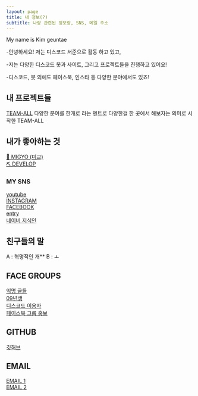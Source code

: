 ```yaml
---
layout: page
title: 내 정보(?)
subtitle: 나랑 관련된 정보랑, SNS, 메일 주소
---
```


My name is Kim geuntae

-안녕하세요! 저는 디스코드 서준으로 활동 하고 있고, 

-저는 다양한 디스코드 봇과 사이트, 그리고 프로젝트들을 진행하고 있어요!  

-디스코드, 봇 외에도 페이스북, 인스타 등 다양한 분야에서도 있죠!

## 내 프로젝트들
[TEAM-ALL](https://github.com/team-all-xyz) 다양한 분여를 한개로 라는 멘트로 다양한걸 한 곳에서 해보자는 의미로 시작한 TEAM-ALL

## 내가 좋아하는 것
[🎤 MIGYO (미교)](https://www.instagram.com/jjeon_migyo/)  
[⛏ DEVELOP]()  
### MY SNS

[youtube](http://youtube.geuntae.pw)  
[INSTAGRAM](https://link.geuntae.pw/instagram.html)  
[FACEBOOK](https://link.geuntae.pw/facebook.html)  
[entry](http://naver.me/GrSsErFd)  
[네이버 지식인](https://kin.naver.com/profile/index.nhn?u=aDbQw74ww5TBn8I61MADnCakm03ERY24HGLBkujle3o%3D)  

## 친구들의 말  
A : 혁명적인 개**
B : ㅗ


## FACE GROUPS

[익명 글들](https://link.geuntae.pw/facebook-groups/anonymous-articles1002.html)  
[09년생](https://link.geuntae.pw/facebook-groups/09.html)  
[디스코드 이용자](https://link.geuntae.pw/facebook-groups/디스코드-이용자.html)  
[페이스북 그룹 홍보](https://link.geuntae.pw/facebook-groups/Facebookgrouppromotion.html)
  
## GITHUB  
[깃허브](https://github.com/geuntae021)  

## EMAIL  

[EMAIL 1](https://link.geuntae.pw/email.html)  
[EMAIL 2](mailto:kimgeuntae@team-all.xyz)  

